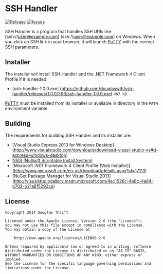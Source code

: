 # SSH Handler

[![Release](https://img.shields.io/github/release/douglaswth/ssh-handler.svg?style=flat-square)][release]
[![Issues](https://img.shields.io/github/issues/douglaswth/ssh-handler.svg?style=flat-square)][issues]

[release]: https://github.com/douglaswth/ssh-handler/releases/latest
[issues]: https://github.com/douglaswth/ssh-handler/issues

SSH Handler is a program that handles SSH URIs like [ssh://user@example.com]
(ssh://user@example.com) on Windows. When you click an SSH link in your browser,
it will launch [PuTTY](http://www.chiark.greenend.org.uk/~sgtatham/putty/) with
the correct SSH parameters.

## Installer

The installer will install SSH Handler and the .NET Framework 4 Client Profile
if it is needed:

* [ssh-handler-1.0.0.exe]
(https://github.com/douglaswth/ssh-handler/releases/1.0.0/366/ssh-handler-1.0.0.exe) `867 kB`

[PuTTY](http://www.chiark.greenend.org.uk/~sgtatham/putty/) must be installed
from its installer or available in directory in the `PATH` environment variable.

## Building

The requirements for building SSH Handler and its installer are:

* [Visual Studio Express 2013 for Windows Desktop]
  (http://www.visualstudio.com/downloads/download-visual-studio-vs#d-express-windows-desktop)
* [NSIS (Nullsoft Scriptable Install System)](http://nsis.sourceforge.net/)
* [Microsoft .NET Framework 4 Client Profile (Web Installer)]
(http://www.microsoft.com/en-us/download/details.aspx?id=17113)
* [NuGet Package Manager for Visual Studio 2013]
  (http://visualstudiogallery.msdn.microsoft.com/4ec1526c-4a8c-4a84-b702-b21a8f5293ca)

## License

    Copyright 2014 Douglas Thrift

    Licensed under the Apache License, Version 2.0 (the "License");
    you may not use this file except in compliance with the License.
    You may obtain a copy of the License at

        http://www.apache.org/licenses/LICENSE-2.0

    Unless required by applicable law or agreed to in writing, software
    distributed under the License is distributed on an "AS IS" BASIS,
    WITHOUT WARRANTIES OR CONDITIONS OF ANY KIND, either express or implied.
    See the License for the specific language governing permissions and
    limitations under the License.
